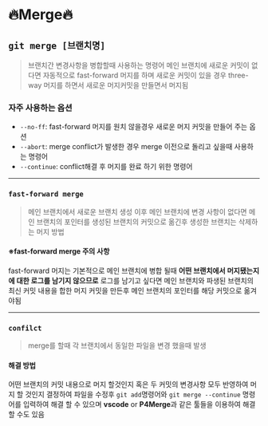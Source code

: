 # 🔥Merge🔥

## `git merge [브랜치명]`

> 브랜치간 변경사항을 병합할때 사용하는 명령어 메인 브랜치에 새로운 커밋이 없다면 자동적으로 fast-forward 머지를 하며 새로운 커밋이 있을 경우 three-way 머지를 하면서 새로운 머지커밋을 만들면서 머지됨

### 자주 사용하는 옵션

- `--no-ff`: fast-forward 머지를 원치 않을경우 새로운 머지 커밋을 만들어 주는 옵션
- `--abort`: merge conflict가 발생한 경우 merge 이전으로 돌리고 싶을때 사용하는 명령어
- `--continue`: conflict해결 후 머지를 완료 하기 위한 명령어

---

### `fast-forward merge`

> 메인 브랜치에서 새로운 브랜치 생성 이후 메인 브랜치에 변경 사항이 없다면 메인 브랜치의 포인터를 생성된 브랜치의 커밋으로 옮긴후 생성한 브랜치는 삭제하는 머지 방법

#### ※fast-forward merge 주의 사항

fast-forward 머지는 기본적으로 메인 브랜치에 병합 될때 **어떤 브랜치에서 머지됐는지에 대한 로그를 남기지 않으므로** 로그를 남기고 싶다면 메인 브랜치와 파생된 브랜치의 최신 커밋 내용을 합한 머지 커밋을 만든후 메인 브랜치의 포인터를 해당 커밋으로 옮겨야됨

---

### `confilct`

> merge를 할때 각 브랜치에서 동일한 파일을 변경 했을때 발생

#### 해결 방법

어떤 브랜치의 커밋 내용으로 머지 할것인지 혹은 두 커밋의 변경사항 모두 반영하여 머지 할 것인지 결정하여 파일을 수정후 `git add`명령어와 `git merge --continue` 명령어를 입력하여 해결 할 수 있으며 **vscode** or **P4Merge**과 같은 툴들을 이용하여 해결 할 수도 있음
